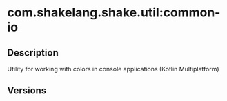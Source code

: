 # com.shakelang.shake.util:common-io
## Description
Utility for working with colors in console applications (Kotlin Multiplatform)
## Versions